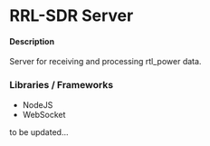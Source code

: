 # RRL-SDR Server

#### Description
Server for receiving and processing rtl_power data.

### Libraries / Frameworks
- NodeJS
- WebSocket

to be updated...
